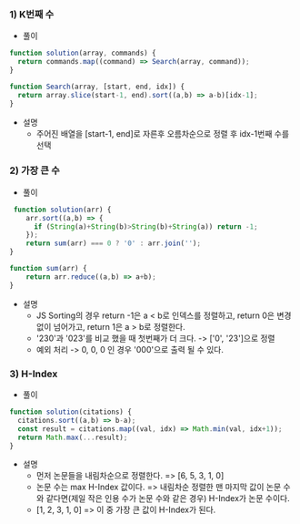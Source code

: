 ### 1) K번째 수
- 풀이
```javascript
function solution(array, commands) {
  return commands.map((command) => Search(array, command));
}

function Search(array, [start, end, idx]) {
  return array.slice(start-1, end).sort((a,b) => a-b)[idx-1];
}
  ```
- 설명
  * 주어진 배열을 [start-1, end]로 자른후 오름차순으로 정렬 후 idx-1번째 수를 선택

### 2) 가장 큰 수
- 풀이
```javascript
 function solution(arr) {
    arr.sort((a,b) => {
      if (String(a)+String(b)>String(b)+String(a)) return -1;
    });
    return sum(arr) === 0 ? '0' : arr.join('');
}

function sum(arr) {
    return arr.reduce((a,b) => a+b);
}
```
- 설명
  * JS Sorting의 경우 return -1은 a < b로 인덱스를 정렬하고, return 0은 변경 없이 넘어가고, return 1은 a > b로 정렬한다.
  * '230'과 '023'를 비교 했을 때 첫번째가 더 크다.  -> ['0', '23']으로 정렬
  * 예외 처리 -> 0, 0, 0 인 경우 '000'으로 출력 될 수 있다.

### 3)  H-Index
- 풀이
```javascript
function solution(citations) {
  citations.sort((a,b) => b-a);
  const result = citations.map((val, idx) => Math.min(val, idx+1));
  return Math.max(...result);
}
```
- 설명
  * 먼저 논문들을 내림차순으로 정렬한다. => [6, 5, 3, 1, 0]
  * 논문 수는 max H-Index 값이다. => 내림차순 정렬한 맨 마지막 값이 논문 수와 같다면(제일 작은 인용 수가 논문 수와 같은 경우) H-Index가 논문 수이다.
  * [1, 2, 3, 1, 0] => 이 중 가장 큰 값이 H-Index가 된다.

